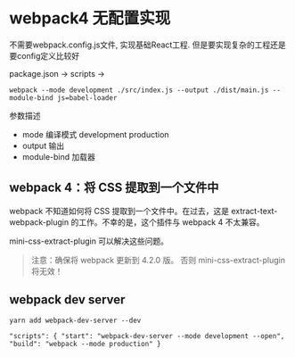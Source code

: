 # webpack4 无配置实现

不需要webpack.config.js文件, 实现基础React工程. 但是要实现复杂的工程还是要config定义比较好

package.json -> scripts ->

`webpack --mode development ./src/index.js --output ./dist/main.js --module-bind js=babel-loader
`

参数描述

- mode  编译模式  development production
- output 输出
- module-bind  加载器


## webpack 4：将 CSS 提取到一个文件中

webpack 不知道如何将 CSS 提取到一个文件中。在过去，这是 extract-text-webpack-plugin 的工作。不幸的是，这个插件与 webpack 4 不太兼容。

mini-css-extract-plugin 可以解决这些问题。

> 注意：确保将 webpack 更新到 4.2.0 版。 否则 mini-css-extract-plugin 将无效！

## webpack dev server

`
yarn add webpack-dev-server --dev
`

`
"scripts": {
  "start": "webpack-dev-server --mode development --open",
  "build": "webpack --mode production"
}
`